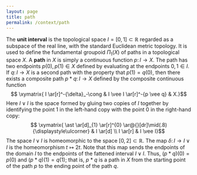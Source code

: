 ```yaml
---
layout: page
title: path
permalink: /context/path
---
```

The **unit interval** is the topological space $I = [0,1] \subset \mathbb{R}$ regarded as a subspace of the real line, with the standard Euclidean metric topology. It is used to define the fundamental groupoid $\Pi_1(X)$ of paths in a topological space $X$. A **path** in $X$ is simply a continuous function $p \colon I \to X$. The path has two endpoints $p(0), p(1)\in X$ defined by evaluating at the endpoints $0,1 \in I$. If $q \colon I \to X$ is a second path with the property that $p(1)=q(0)$, then there exists a composite path $p \ast q \colon I \to X$ defined by the composite continuous function
$$ \xymatrix{ I \ar[r]^-{\delta}_-\cong & I \vee I \ar[r]^-{p \vee q} & X.}$$ Here $I \vee I$ is the space formed by gluing two copies of $I$ together by identifying the point $1$ in the left-hand copy with the point $0$ in the right-hand copy:
$$ \xymatrix{ \ast \ar[d]_{1} \ar[r]^{0} \ar@{}[dr]\mid(.8){\displaystyle\ulcorner} & I \ar[d] \\ I \ar[r] & I \vee I}$$
The space $I \vee I$ is homeomorphic to the space $[0,2] \subset \mathbb{R}$. The map $\delta \colon I \to I \vee I$ is the homeomorphism $t \mapsto 2t$. Note that this map sends the endpoints of the domain $I$ to the endpoints of the fattened interval $I \vee I$. Thus, $(p \ast q)(0) = p(0)$ and $(p \ast q)(1) = q(1)$; that is, $p \ast q$ is a path in $X$ from the starting point of the path $p$ to the ending point of the path $q$.
